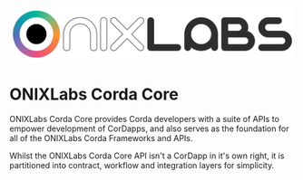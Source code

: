 ![ONIX Labs](https://raw.githubusercontent.com/onix-labs/onix-labs.github.io/master/content/logo/master_full_md.png)

# ONIXLabs Corda Core

ONIXLabs Corda Core provides Corda developers with a suite of APIs to empower development of CorDapps, and also serves as the foundation for all of the ONIXLabs Corda Frameworks and APIs.

Whilst the ONIXLabs Corda Core API isn't a CorDapp in it's own right, it is partitioned into contract, workflow and integration layers for simplicity.